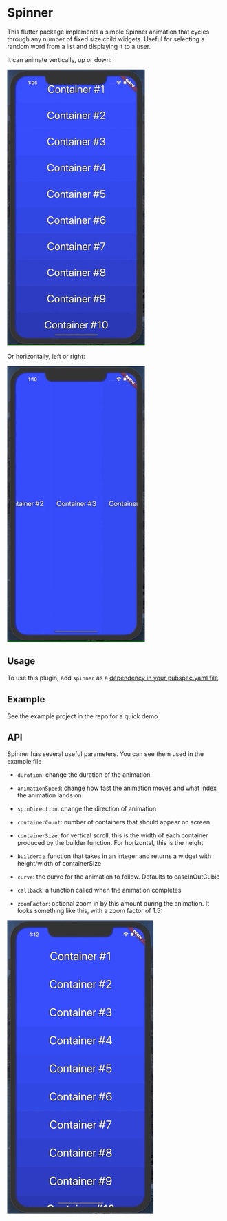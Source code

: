 # Spinner

This flutter package implements a simple Spinner animation that cycles through any number of fixed size child widgets. Useful for selecting a random word from a list and displaying it to a user.

It can animate vertically, up or down:

![](example/VerticalScroll.gif)

Or horizontally, left or right:

![](example/horizontalScroll.gif)

## Usage

To use this plugin, add `spinner` as a [dependency in your pubspec.yaml file](https://flutter.dev/platform-plugins/).

## Example

See the example project in the repo for a quick demo

## API

Spinner has several useful parameters. You can see them used in the example file

* `duration`: change the duration of the animation

* `animationSpeed`: change how fast the animation moves and what index the animation lands on

* `spinDirection`: change the direction of animation

* `containerCount`: number of containers that should appear on screen

* `containerSize`: for vertical scroll, this is the width of each container produced by the builder function. For horizontal, this is the height

* `builder`: a function that takes in an integer and returns a widget with height/width of containerSize

* `curve`: the curve for the animation to follow. Defaults to easeInOutCubic

* `callback`: a function called when the animation completes

* `zoomFactor`: optional zoom in by this amount during the animation. It looks something like this, with a zoom factor of 1.5:

![](example/zoom.gif)

